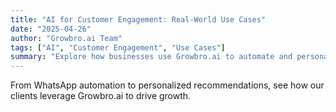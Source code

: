 ```yaml
---
title: "AI for Customer Engagement: Real-World Use Cases"
date: "2025-04-26"
author: "Growbro.ai Team"
tags: ["AI", "Customer Engagement", "Use Cases"]
summary: "Explore how businesses use Growbro.ai to automate and personalize customer engagement."
---
```


From WhatsApp automation to personalized recommendations, see how our clients leverage Growbro.ai to drive growth.

<!-- More content here for demo -->
